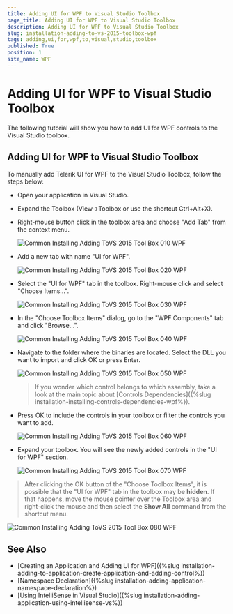 ```yaml
---
title: Adding UI for WPF to Visual Studio Toolbox
page_title: Adding UI for WPF to Visual Studio Toolbox
description: Adding UI for WPF to Visual Studio Toolbox
slug: installation-adding-to-vs-2015-toolbox-wpf
tags: adding,ui,for,wpf,to,visual,studio,toolbox
published: True
position: 1
site_name: WPF
---
```


# Adding UI for WPF to Visual Studio Toolbox

The following tutorial will show you how to add UI for WPF controls to the Visual Studio toolbox.

## Adding UI for WPF to Visual Studio Toolbox

To manually add Telerik UI for WPF to the Visual Studio Toolbox, follow the steps below:

* Open your application in Visual Studio.

* Expand the Toolbox (View->Toolbox or use the shortcut Ctrl+Alt+X). 

* Right-mouse button click in the toolbox area and choose "Add Tab" from the context menu.

	![Common Installing Adding ToVS 2015 Tool Box 010 WPF](images/Common_InstallingAddingToVS2015ToolBox_01.png)

* Add a new tab with name "UI for WPF".

	![Common Installing Adding ToVS 2015 Tool Box 020 WPF](images/Common_InstallingAddingToVS2015ToolBox_02.png)

* Select the "UI for WPF" tab in the toolbox. Right-mouse click and select "Choose Items...".

	![Common Installing Adding ToVS 2015 Tool Box 030 WPF](images/Common_InstallingAddingToVS2015ToolBox_03.png)

* In the "Choose Toolbox Items" dialog, go to the "WPF Components" tab and click "Browse...".

	![Common Installing Adding ToVS 2015 Tool Box 040 WPF](images/Common_InstallingAddingToVS2015ToolBox_04.png)

* Navigate to the folder where the binaries are located. Select the DLL you want to import and click OK or press Enter.

	![Common Installing Adding ToVS 2015 Tool Box 050 WPF](images/Common_InstallingAddingToVS2015ToolBox_05.png)

	>If you wonder which control belongs to which assembly, take a look at the main topic about [Controls Dependencies]({%slug installation-installing-controls-dependencies-wpf%}).

* Press OK to include the controls in your toolbox or filter the controls you want to add.

	![Common Installing Adding ToVS 2015 Tool Box 060 WPF](images/Common_InstallingAddingToVS2015ToolBox_06.png)

* Expand your toolbox. You will see the newly added controls in the "UI for WPF" section.

	![Common Installing Adding ToVS 2015 Tool Box 070 WPF](images/Common_InstallingAddingToVS2015ToolBox_07.png)

>After clicking the OK button of the "Choose Toolbox Items", it is possible that the "UI for WPF" tab in the toolbox may be __hidden__. If that happens, move the mouse pointer over the Toolbox area and right-click the mouse and then select the __Show All__ command from the shortcut menu.

![Common Installing Adding ToVS 2015 Tool Box 080 WPF](images/Common_InstallingAddingToVS2015ToolBox_08.png)

## See Also
 * [Creating an Application and Adding UI for WPF]({%slug installation-adding-to-application-create-application-and-adding-control%})
 * [Namespace Declaration]({%slug installation-adding-application-namespace-declaration%})
 * [Using IntelliSense in Visual Studio]({%slug installation-adding-application-using-intellisense-vs%})
